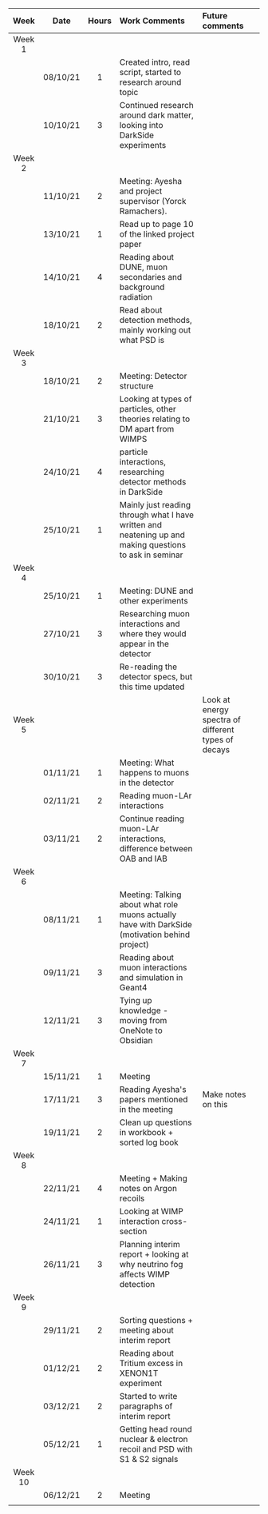 |  Week   |   Date   | Hours | Work Comments                                                                                           | Future comments                                     |
|:-------:|:--------:|:-----:|:------------------------------------------------------------------------------------------------------- |:--------------------------------------------------- |
| Week 1  |          |       |                                                                                                         |                                                     |
|         | 08/10/21 |   1   | Created intro, read script, started to research around topic                                            |                                                     |
|         | 10/10/21 |   3   | Continued research around dark matter, looking into DarkSide experiments                                |                                                     |
| Week 2  |          |       |                                                                                                         |                                                     |
|         | 11/10/21 |   2   | Meeting: Ayesha and project supervisor (Yorck Ramachers).                                               |                                                     |
|         | 13/10/21 |   1   | Read up to page 10 of the linked project paper                                                          |                                                     |
|         | 14/10/21 |   4   | Reading about DUNE, muon secondaries and background radiation                                           |                                                     |
|         | 18/10/21 |   2   | Read about detection methods, mainly working out what PSD is                                            |                                                     |
| Week 3  |          |       |                                                                                                         |                                                     |
|         | 18/10/21 |   2   | Meeting: Detector structure                                                                             |                                                     |
|         | 21/10/21 |   3   | Looking at types of particles, other theories relating to DM apart from WIMPS                           |                                                     |
|         | 24/10/21 |   4   | particle interactions, researching detector methods in DarkSide                                         |                                                     |
|         | 25/10/21 |   1   | Mainly just reading through what I have written and neatening up and making questions to ask in seminar |                                                     |
| Week 4  |          |       |                                                                                                         |                                                     |
|         | 25/10/21 |   1   | Meeting: DUNE and other experiments                                                                     |                                                     |
|         | 27/10/21 |   3   | Researching muon interactions and where they would appear in the detector                               |                                                     |
|         | 30/10/21 |   3   | Re-reading the detector specs, but this time updated                                                    |                                                     |
| Week 5  |          |       |                                                                                                         | Look at energy spectra of different types of decays |
|         | 01/11/21 |   1   | Meeting: What happens to muons in the detector                                                          |                                                     |
|         | 02/11/21 |   2   | Reading muon-LAr interactions                                                                           |                                                     |
|         | 03/11/21 |   2   | Continue reading muon-LAr interactions, difference between OAB and IAB                                  |                                                     |
| Week 6  |          |       |                                                                                                         |                                                     |
|         | 08/11/21 |   1   | Meeting: Talking about what role muons actually have with DarkSide (motivation behind project)          |                                                     |
|         | 09/11/21 |   3   | Reading about muon interactions and simulation in Geant4                                                |                                                     |
|         | 12/11/21 |   3   | Tying up knowledge - moving from OneNote to Obsidian                                                    |                                                     |
| Week 7  |          |       |                                                                                                         |                                                     |
|         | 15/11/21 |   1   | Meeting                                                                                                 |                                                     |
|         | 17/11/21 |   3   | Reading Ayesha's papers mentioned in the meeting                                                        | Make notes on this                                  |
|         | 19/11/21 |   2   | Clean up questions in workbook + sorted log book                                                        |                                                     |
| Week 8  |          |       |                                                                                                         |                                                     |
|         | 22/11/21 |   4   | Meeting + Making notes on Argon recoils                                                                 |                                                     |
|         | 24/11/21 |   1   | Looking at WIMP interaction cross-section                                                               |                                                     |
|         | 26/11/21 |   3   | Planning interim report + looking at why neutrino fog affects WIMP detection                            |                                                     |
| Week 9  |          |       |                                                                                                         |                                                     |
|         | 29/11/21 |   2   | Sorting questions + meeting about interim report                                                        |                                                     |
|         | 01/12/21 |   2   | Reading about Tritium excess in XENON1T experiment                                                      |                                                     |
|         | 03/12/21 |   2   | Started to write paragraphs of interim report                                                           |                                                     |
|         | 05/12/21 |   1   | Getting head round nuclear & electron recoil and PSD with S1 & S2 signals                               |                                                     |
| Week 10 |          |       |                                                                                                         |                                                     |
|         | 06/12/21 |   2   | Meeting                                                                                                 |                                                     |
|         |          |       |                                                                                                         |                                                     |
